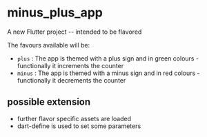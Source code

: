# minus_plus_app

A new Flutter project --  intended to be flavored

The favours available will be:
- `plus` : The app is themed with a plus sign and in green colours - functionally it increments the counter
- `minus` : The app is themed with a minus sign and in red colours - functionally it decrements the counter

## possible extension
- further flavor specific assets are loaded
- dart-define is used to set some parameters
